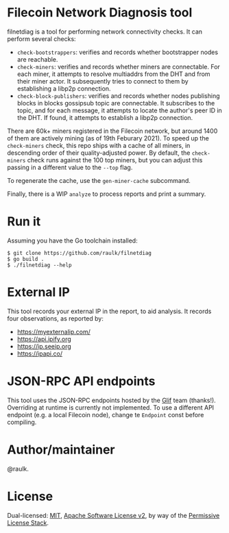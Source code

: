 # Filecoin Network Diagnosis tool

filnetdiag is a tool for performing network connectivity checks. It can perform
several checks:

* `check-bootstrappers`: verifies and records whether bootstrapper nodes are
  reachable.
* `check-miners`: verifies and records whether miners are connectable. For each
  miner, it attempts to resolve multiaddrs from the DHT and from their miner
  actor. It subsequently tries to connect to them by establishing a libp2p 
  connection.
* `check-block-publishers`: verifies and records whether nodes publishing blocks
  in blocks gossipsub topic are connectable. It subscribes to the topic, and for
  each message, it attempts to locate the author's peer ID in the DHT. If found,
  it attempts to establish a libp2p connection.

There are 60k+ miners registered in the Filecoin network, but around 1400 of 
them are actively mining (as of 19th Feburary 2021). To speed up the
`check-miners` check, this repo ships with a cache of all miners, in descending
order of their quality-adjusted power. By default, the `check-miners` check runs
against the 100 top miners, but you can adjust this passing in a different value
to the `--top` flag.

To regenerate the cache, use the `gen-miner-cache` subcommand.

Finally, there is a WIP `analyze` to process reports and print a summary.

# Run it

Assuming you have the Go toolchain installed:

```shell
$ git clone https://github.com/raulk/filnetdiag
$ go build .
$ ./filnetdiag --help
```

# External IP

This tool records your external IP in the report, to aid analysis. It records
four observations, as reported by:

* https://myexternalip.com/
* https://api.ipify.org
* https://ip.seeip.org
* https://ipapi.co/

# JSON-RPC API endpoints

This tool uses the JSON-RPC endpoints hosted by the [Glif](http://glif.io/)
team (thanks!). Overriding at runtime is currently not implemented. To use a
different API endpoint (e.g. a local Filecoin node), change te `Endpoint`
const before compiling.

# Author/maintainer

@raulk.

# License

Dual-licensed: [MIT](./LICENSE-MIT), [Apache Software License v2](./LICENSE-APACHE), by way of the
[Permissive License Stack](https://protocol.ai/blog/announcing-the-permissive-license-stack/).